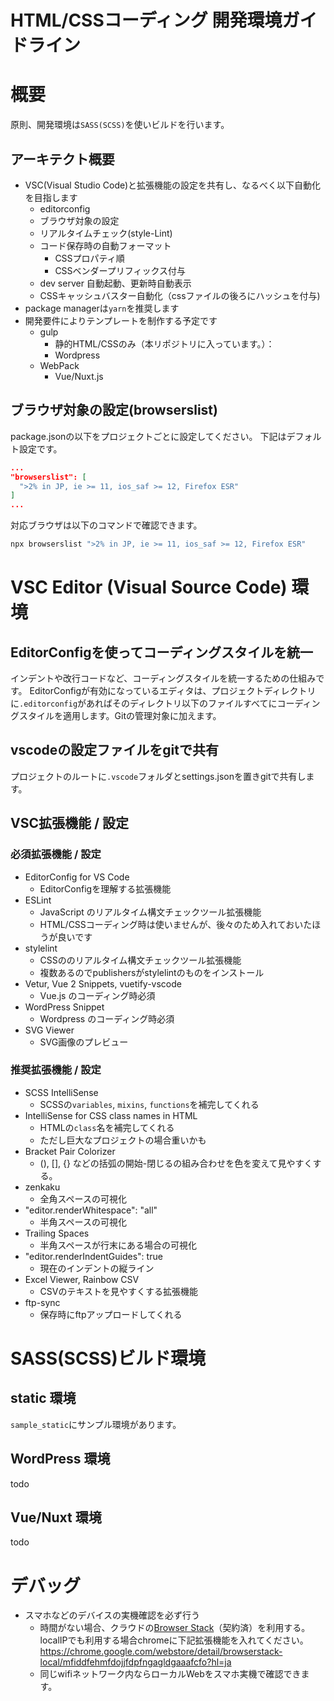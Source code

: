 # **HTML/CSSコーディング 開発環境ガイドライン**

# 概要

原則、開発環境は`SASS(SCSS)`を使いビルドを行います。

## アーキテクト概要

* VSC(Visual Studio Code)と拡張機能の設定を共有し、なるべく以下自動化を目指します
  * editorconfig
  * ブラウザ対象の設定
  * リアルタイムチェック(style-Lint)
  * コード保存時の自動フォーマット
    * CSSプロパティ順
    * CSSベンダープリフィックス付与
  * dev server 自動起動、更新時自動表示
  * CSSキャッシュバスター自動化（cssファイルの後ろにハッシュを付与)
* package managerは`yarn`を推奨します
* 開発要件によりテンプレートを制作する予定です
  * gulp
    * 静的HTML/CSSのみ（本リポジトリに入っています。）：
    * Wordpress
  * WebPack
    * Vue/Nuxt.js

## ブラウザ対象の設定(browserslist)
package.jsonの以下をプロジェクトごとに設定してください。
下記はデフォルト設定です。

```js:package.json
...
"browserslist": [
  ">2% in JP, ie >= 11, ios_saf >= 12, Firefox ESR"
]
...
```

対応ブラウザは以下のコマンドで確認できます。
```bash
npx browserslist ">2% in JP, ie >= 11, ios_saf >= 12, Firefox ESR"
```

# VSC Editor (Visual Source Code) 環境

## EditorConfigを使ってコーディングスタイルを統一

インデントや改行コードなど、コーディングスタイルを統一するための仕組みです。
EditorConfigが有効になっているエディタは、プロジェクトディレクトリに`.editorconfig`があればそのディレクトリ以下のファイルすべてにコーディングスタイルを適用します。Gitの管理対象に加えます。

## vscodeの設定ファイルをgitで共有

プロジェクトのルートに`.vscode`フォルダとsettings.jsonを置きgitで共有します。


## VSC拡張機能 / 設定

### 必須拡張機能 / 設定
* EditorConfig for VS Code
  * EditorConfigを理解する拡張機能
* ESLint
  * JavaScript のリアルタイム構文チェックツール拡張機能
  * HTML/CSSコーディング時は使いませんが、後々のため入れておいたほうが良いです
* stylelint
  * CSSののリアルタイム構文チェックツール拡張機能
  * 複数あるのでpublishersがstylelintのものをインストール
* Vetur, Vue 2 Snippets, vuetify-vscode
  * Vue.js のコーディング時必須
* WordPress Snippet
  * Wordpress のコーディング時必須
* SVG Viewer
  * SVG画像のプレビュー

### 推奨拡張機能 / 設定
* SCSS IntelliSense
  * SCSSの`variables`, `mixins`, `functions`を補完してくれる
* IntelliSense for CSS class names in HTML
  * HTMLの`class`名を補完してくれる
  * ただし巨大なプロジェクトの場合重いかも
* Bracket Pair Colorizer
  * (), [], {} などの括弧の開始-閉じるの組み合わせを色を変えて見やすくする。
* zenkaku
  * 全角スペースの可視化
* "editor.renderWhitespace": "all"
  * 半角スペースの可視化
* Trailing Spaces
  * 半角スペースが行末にある場合の可視化
* "editor.renderIndentGuides": true
  * 現在のインデントの縦ライン
* Excel Viewer, Rainbow CSV
  * CSVのテキストを見やすくする拡張機能
* ftp-sync
  * 保存時にftpアップロードしてくれる

# SASS(SCSS)ビルド環境


## static 環境

`sample_static`にサンプル環境があります。

## WordPress 環境

todo

## Vue/Nuxt 環境

todo

# デバッグ
* スマホなどのデバイスの実機確認を必ず行う
  * 時間がない場合、クラウドの[Browser Stack](https://www.browserstack.com/)（契約済）を利用する。localIPでも利用する場合chromeに下記拡張機能を入れてください。
  https://chrome.google.com/webstore/detail/browserstack-local/mfiddfehmfdojjfdpfngagldgaaafcfo?hl=ja
  * 同じwifiネットワーク内ならローカルWebをスマホ実機で確認できます。
